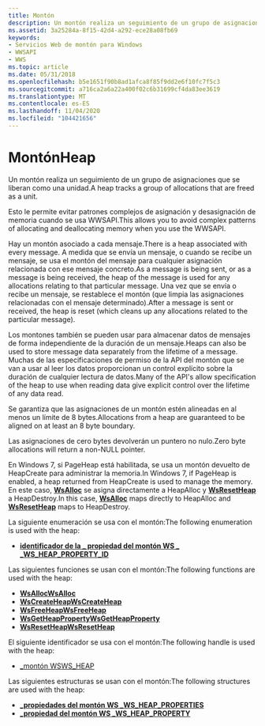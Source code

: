 ```yaml
---
title: Montón
description: Un montón realiza un seguimiento de un grupo de asignaciones que se liberan como una unidad.
ms.assetid: 3a25284a-8f15-42d4-a292-ece28a08fb69
keywords:
- Servicios Web de montón para Windows
- WWSAPI
- WWS
ms.topic: article
ms.date: 05/31/2018
ms.openlocfilehash: b5e1651f90b8ad1afca8f85f9dd2e6f10fc7f5c3
ms.sourcegitcommit: a716ca2a6a22a400f02c6b31699cf4da83ee3619
ms.translationtype: MT
ms.contentlocale: es-ES
ms.lasthandoff: 11/04/2020
ms.locfileid: "104421656"
---
```

# <a name="heap"></a><span data-ttu-id="44286-106">Montón</span><span class="sxs-lookup"><span data-stu-id="44286-106">Heap</span></span>

<span data-ttu-id="44286-107">Un montón realiza un seguimiento de un grupo de asignaciones que se liberan como una unidad.</span><span class="sxs-lookup"><span data-stu-id="44286-107">A heap tracks a group of allocations that are freed as a unit.</span></span>

<span data-ttu-id="44286-108">Esto le permite evitar patrones complejos de asignación y desasignación de memoria cuando se usa WWSAPI.</span><span class="sxs-lookup"><span data-stu-id="44286-108">This allows you to avoid complex patterns of allocating and deallocating memory when you use the WWSAPI.</span></span>


<span data-ttu-id="44286-109">Hay un montón asociado a cada mensaje.</span><span class="sxs-lookup"><span data-stu-id="44286-109">There is a heap associated with every message.</span></span> <span data-ttu-id="44286-110">A medida que se envía un mensaje, o cuando se recibe un mensaje, se usa el montón del mensaje para cualquier asignación relacionada con ese mensaje concreto.</span><span class="sxs-lookup"><span data-stu-id="44286-110">As a message is being sent, or as a message is being received, the heap of the message is used for any allocations relating to that particular message.</span></span> <span data-ttu-id="44286-111">Una vez que se envía o recibe un mensaje, se restablece el montón (que limpia las asignaciones relacionadas con el mensaje determinado).</span><span class="sxs-lookup"><span data-stu-id="44286-111">After a message is sent or received, the heap is reset (which cleans up any allocations related to the particular message).</span></span>

<span data-ttu-id="44286-112">Los montones también se pueden usar para almacenar datos de mensajes de forma independiente de la duración de un mensaje.</span><span class="sxs-lookup"><span data-stu-id="44286-112">Heaps can also be used to store message data separately from the lifetime of a message.</span></span> <span data-ttu-id="44286-113">Muchas de las especificaciones de permiso de la API del montón que se van a usar al leer los datos proporcionan un control explícito sobre la duración de cualquier lectura de datos.</span><span class="sxs-lookup"><span data-stu-id="44286-113">Many of the API's allow specification of the heap to use when reading data give explicit control over the lifetime of any data read.</span></span>

<span data-ttu-id="44286-114">Se garantiza que las asignaciones de un montón estén alineadas en al menos un límite de 8 bytes.</span><span class="sxs-lookup"><span data-stu-id="44286-114">Allocations from a heap are guaranteed to be aligned on at least an 8 byte boundary.</span></span>

<span data-ttu-id="44286-115">Las asignaciones de cero bytes devolverán un puntero no nulo.</span><span class="sxs-lookup"><span data-stu-id="44286-115">Zero byte allocations will return a non-NULL pointer.</span></span>

<span data-ttu-id="44286-116">En Windows 7, si PageHeap está habilitada, se usa un montón devuelto de HeapCreate para administrar la memoria.</span><span class="sxs-lookup"><span data-stu-id="44286-116">In Windows 7, if PageHeap is enabled, a heap returned from HeapCreate is used to manage the memory.</span></span> <span data-ttu-id="44286-117">En este caso, [**WsAlloc**](/windows/desktop/api/WebServices/nf-webservices-wsalloc) se asigna directamente a HeapAlloc y [**WsResetHeap**](/windows/desktop/api/WebServices/nf-webservices-wsresetheap) a HeapDestroy.</span><span class="sxs-lookup"><span data-stu-id="44286-117">In this case, [**WsAlloc**](/windows/desktop/api/WebServices/nf-webservices-wsalloc) maps directly to HeapAlloc and [**WsResetHeap**](/windows/desktop/api/WebServices/nf-webservices-wsresetheap) maps to HeapDestroy.</span></span>

<span data-ttu-id="44286-118">La siguiente enumeración se usa con el montón:</span><span class="sxs-lookup"><span data-stu-id="44286-118">The following enumeration is used with the heap:</span></span>

-   [<span data-ttu-id="44286-119">**identificador de la \_ propiedad del montón WS \_ \_**</span><span class="sxs-lookup"><span data-stu-id="44286-119">**WS\_HEAP\_PROPERTY\_ID**</span></span>](/windows/desktop/api/WebServices/ne-webservices-ws_heap_property_id)

<span data-ttu-id="44286-120">Las siguientes funciones se usan con el montón:</span><span class="sxs-lookup"><span data-stu-id="44286-120">The following functions are used with the heap:</span></span>

-   [<span data-ttu-id="44286-121">**WsAlloc**</span><span class="sxs-lookup"><span data-stu-id="44286-121">**WsAlloc**</span></span>](/windows/desktop/api/WebServices/nf-webservices-wsalloc)
-   [<span data-ttu-id="44286-122">**WsCreateHeap**</span><span class="sxs-lookup"><span data-stu-id="44286-122">**WsCreateHeap**</span></span>](/windows/desktop/api/WebServices/nf-webservices-wscreateheap)
-   [<span data-ttu-id="44286-123">**WsFreeHeap**</span><span class="sxs-lookup"><span data-stu-id="44286-123">**WsFreeHeap**</span></span>](/windows/desktop/api/WebServices/nf-webservices-wsfreeheap)
-   [<span data-ttu-id="44286-124">**WsGetHeapProperty**</span><span class="sxs-lookup"><span data-stu-id="44286-124">**WsGetHeapProperty**</span></span>](/windows/desktop/api/WebServices/nf-webservices-wsgetheapproperty)
-   [<span data-ttu-id="44286-125">**WsResetHeap**</span><span class="sxs-lookup"><span data-stu-id="44286-125">**WsResetHeap**</span></span>](/windows/desktop/api/WebServices/nf-webservices-wsresetheap)

<span data-ttu-id="44286-126">El siguiente identificador se usa con el montón:</span><span class="sxs-lookup"><span data-stu-id="44286-126">The following handle is used with the heap:</span></span>

-   [<span data-ttu-id="44286-127">\_montón WS</span><span class="sxs-lookup"><span data-stu-id="44286-127">WS\_HEAP</span></span>](ws-heap.md)

<span data-ttu-id="44286-128">Las siguientes estructuras se usan con el montón:</span><span class="sxs-lookup"><span data-stu-id="44286-128">The following structures are used with the heap:</span></span>

-   [<span data-ttu-id="44286-129">**\_propiedades del montón WS \_**</span><span class="sxs-lookup"><span data-stu-id="44286-129">**WS\_HEAP\_PROPERTIES**</span></span>](/windows/desktop/api/WebServices/ns-webservices-ws_heap_properties)
-   [<span data-ttu-id="44286-130">**\_propiedad del montón WS \_**</span><span class="sxs-lookup"><span data-stu-id="44286-130">**WS\_HEAP\_PROPERTY**</span></span>](/windows/desktop/api/WebServices/ns-webservices-ws_heap_property)

 

 




